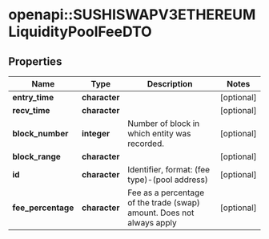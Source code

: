 # openapi::SUSHISWAPV3ETHEREUMLiquidityPoolFeeDTO



## Properties
Name | Type | Description | Notes
------------ | ------------- | ------------- | -------------
**entry_time** | **character** |  | [optional] 
**recv_time** | **character** |  | [optional] 
**block_number** | **integer** | Number of block in which entity was recorded. | [optional] 
**block_range** | **character** |  | [optional] 
**id** | **character** | Identifier, format: (fee type)-(pool address) | [optional] 
**fee_percentage** | **character** | Fee as a percentage of the trade (swap) amount. Does not always apply  | [optional] 


